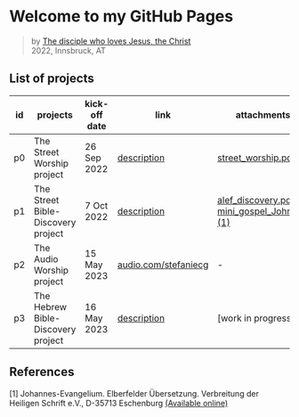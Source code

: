 # Welcome to my GitHub Pages

> by [The disciple who loves Jesus, the Christ](mailto:stefaniecg@icloud.com)  
2022, Innsbruck, AT

## List of projects

| id  | projects                           | kick-off date | link                                                 | attachments                                                                                                       |
| --- | ---------------------------------- | ------------- | ---------------------------------------------------- | ----------------------------------------------------------------------------------------------------------------- |
| p0  | The Street Worship project         | 26 Sep 2022   | [description](/street_worship/main.html)             | [street_worship.pdf](/street_worship/main.pdf)                                                                    |
| p1  | The Street Bible-Discovery project | 7 Oct 2022    | [description](/bib_dis/main.html)                    | [alef_discovery.pdf](/bib_dis/src/alef.pdf) / [mini_gospel_John.pdf](/bib_dis/John_Gospel.pdf) [(1)](#references) |
| p2  | The Audio Worship project          | 15 May 2023   | [audio.com/stefaniecg](https://audio.com/stefaniecg) | -                                                                                                                 |
| p3  | The Hebrew Bible-Discovery project | 16 May 2023   | [description](/bib_dis_heb/main.html)                | [work in progress]                                                                                                |


## References

[1] Johannes-Evangelium. Elberfelder Übersetzung. Verbreitung der Heiligen Schrift e.V., D-35713 Eschenburg [(Available online)](https://www.vdhs.de/index.php?shop.article.884&tax=11357)
